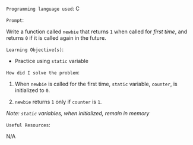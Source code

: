 `Programming language used`: C

`Prompt`:

Write a function called `newbie` that returns `1` when called for *first time*, and returns `0` if it is called again in the future. 

`Learning Objective(s)`:

- Practice using `static` variable

`How did I solve the problem`:

1. When `newbie` is called for the first time, `static` variable, `counter`, is initialized to `0`.

2. `newbie` returns `1` only if `counter` is `1`.

*Note: `static` variables, when initialized, remain in memory*

`Useful Resources`:

N/A